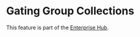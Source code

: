 # Gating Group Collections

<Tip warning={true}>
This feature is part of the <a href="https://huggingface.co/enterprise">Enterprise Hub</a>.
</Tip>
